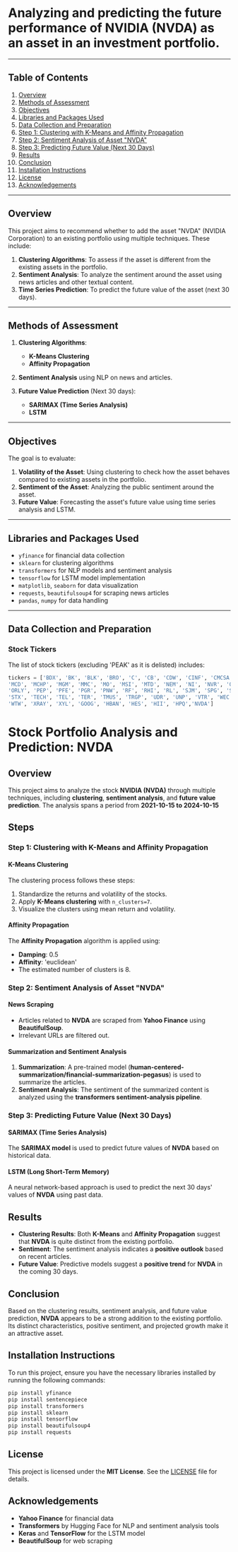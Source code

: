 # Analyzing and predicting the future performance of NVIDIA (NVDA) as an asset in an investment portfolio. 
---

## Table of Contents

1. [Overview](#overview)
2. [Methods of Assessment](#methods-of-assessment)
3. [Objectives](#objectives)
4. [Libraries and Packages Used](#libraries-and-packages-used)
5. [Data Collection and Preparation](#data-collection-and-preparation)
6. [Step 1: Clustering with K-Means and Affinity Propagation](#step-1-clustering-with-k-means-and-affinity-propagation)
7. [Step 2: Sentiment Analysis of Asset "NVDA"](#step-2-sentiment-analysis-of-asset-nvda)
8. [Step 3: Predicting Future Value (Next 30 Days)](#step-3-predicting-future-value-next-30-days)
9. [Results](#results)
10. [Conclusion](#conclusion)
11. [Installation Instructions](#installation-instructions)
12. [License](#license)
13. [Acknowledgements](#acknowledgements)

---

## Overview

This project aims to recommend whether to add the asset "NVDA" (NVIDIA Corporation) to an existing portfolio using multiple techniques. These include:

1. **Clustering Algorithms**: To assess if the asset is different from the existing assets in the portfolio.
2. **Sentiment Analysis**: To analyze the sentiment around the asset using news articles and other textual content.
3. **Time Series Prediction**: To predict the future value of the asset (next 30 days).

---

## Methods of Assessment

1. **Clustering Algorithms**:
    - **K-Means Clustering**
    - **Affinity Propagation**
   
2. **Sentiment Analysis** using NLP on news and articles.

3. **Future Value Prediction** (Next 30 days):
    - **SARIMAX (Time Series Analysis)**
    - **LSTM**

---

## Objectives

The goal is to evaluate:

1. **Volatility of the Asset**: Using clustering to check how the asset behaves compared to existing assets in the portfolio.
2. **Sentiment of the Asset**: Analyzing the public sentiment around the asset.
3. **Future Value**: Forecasting the asset's future value using time series analysis and LSTM.

---

## Libraries and Packages Used

- `yfinance` for financial data collection
- `sklearn` for clustering algorithms
- `transformers` for NLP models and sentiment analysis
- `tensorflow` for LSTM model implementation
- `matplotlib`, `seaborn` for data visualization
- `requests`, `beautifulsoup4` for scraping news articles
- `pandas`, `numpy` for data handling

---

## Data Collection and Preparation

### Stock Tickers

The list of stock tickers (excluding 'PEAK' as it is delisted) includes:

```python
tickers = ['BDX', 'BK', 'BLK', 'BRO', 'C', 'CB', 'CDW', 'CINF', 'CMCSA', 'CME', 'CMG', 'CPT',
'MCD', 'MCHP', 'MGM', 'MMC', 'MO', 'MSI', 'MTD', 'NEM', 'NI', 'NVR', 'ORCL',
'ORLY', 'PEP', 'PFE', 'PGR', 'PNW', 'RF', 'RHI', 'RL', 'SJM', 'SPG', 'STLD',
'STX', 'TECH', 'TEL', 'TER', 'TMUS', 'TRGP', 'UDR', 'UNP', 'VTR', 'WEC', 'WHR',
'WTW', 'XRAY', 'XYL', 'GOOG', 'HBAN', 'HES', 'HII', 'HPQ','NVDA']
```

# Stock Portfolio Analysis and Prediction: NVDA

## Overview

This project aims to analyze the stock **NVIDIA (NVDA)** through multiple techniques, including **clustering**, **sentiment analysis**, and **future value prediction**. The analysis spans a period from **2021-10-15 to 2024-10-15**

## Steps

### Step 1: Clustering with K-Means and Affinity Propagation

#### K-Means Clustering
The clustering process follows these steps:
1. Standardize the returns and volatility of the stocks.
2. Apply **K-Means clustering** with `n_clusters=7`.
3. Visualize the clusters using mean return and volatility.

#### Affinity Propagation
The **Affinity Propagation** algorithm is applied using:
- **Damping**: 0.5
- **Affinity**: 'euclidean'
- The estimated number of clusters is 8.

### Step 2: Sentiment Analysis of Asset "NVDA"

#### News Scraping
- Articles related to **NVDA** are scraped from **Yahoo Finance** using **BeautifulSoup**.
- Irrelevant URLs are filtered out.

#### Summarization and Sentiment Analysis
1. **Summarization**: A pre-trained model (**human-centered-summarization/financial-summarization-pegasus**) is used to summarize the articles.
2. **Sentiment Analysis**: The sentiment of the summarized content is analyzed using the **transformers sentiment-analysis pipeline**.

### Step 3: Predicting Future Value (Next 30 Days)

#### SARIMAX (Time Series Analysis)
The **SARIMAX model** is used to predict future values of **NVDA** based on historical data.

#### LSTM (Long Short-Term Memory)
A neural network-based approach is used to predict the next 30 days' values of **NVDA** using past data.

## Results

- **Clustering Results**: Both **K-Means** and **Affinity Propagation** suggest that **NVDA** is quite distinct from the existing portfolio.
- **Sentiment**: The sentiment analysis indicates a **positive outlook** based on recent articles.
- **Future Value**: Predictive models suggest a **positive trend** for **NVDA** in the coming 30 days.

## Conclusion

Based on the clustering results, sentiment analysis, and future value prediction, **NVDA** appears to be a strong addition to the existing portfolio. Its distinct characteristics, positive sentiment, and projected growth make it an attractive asset.

## Installation Instructions

To run this project, ensure you have the necessary libraries installed by running the following commands:

```bash
pip install yfinance
pip install sentencepiece
pip install transformers
pip install sklearn
pip install tensorflow
pip install beautifulsoup4
pip install requests
```
## License

This project is licensed under the **MIT License**. See the [LICENSE](LICENSE) file for details.

## Acknowledgements

- **Yahoo Finance** for financial data
- **Transformers** by Hugging Face for NLP and sentiment analysis tools
- **Keras** and **TensorFlow** for the LSTM model
- **BeautifulSoup** for web scraping

